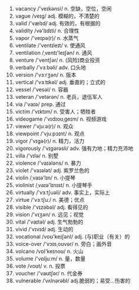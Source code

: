 1. vacancy /'veɪkənsi/ n. 空缺，空位，空闲
2. vague /veɪɡ/ adj. 模糊的，不清楚的
3. valid /'vælɪd/ adj. 有效的，有根据的
4. validity /və'lɪdɪti/ n. 合理性
5. vapor /'veɪpə(r)/ n. 水蒸气
6. ventilate /'ventɪleɪt/ v. 使通风
7. ventilation /ˌventɪ'leɪʃən/ n. 通风
8. venture /'ventʃər/ n. (风险)商业投资
9. verbally /'vɜːbəli/ adv. 口头地
10. version /'vɜːrʒən/ n. 版本
11. vertical /'vɜːtɪkəl/ adj. 垂直的；立式的
12. vessel /'vesəl/ n. 容器
13. veteran /'vetərən/ n. 老兵，退伍军人
14. via /'vaɪə/ prep. 通过
15. victim /'vɪktɪm/ n. 受害人；牺牲者
16. videogame /'vɪdɪoʊˌɡeɪm/ n. 视频游戏
17. viewer /'vjuːə(r)/ n. 观众
18. viewpoint /'vjuːpɔɪnt/ n. 观点
19. vigor /'vɪɡə(r)/ n. 精力，活力
20. vigorously /'vɪɡərəsli/ adv. 强有力地；精力充沛地
21. villa /'vɪlə/ n. 别墅
22. violence /'vaɪələns/ n. 暴力
23. violet /'vaɪələt/ adj. 紫罗兰色的
24. violin /ˌvaɪə'lɪn/ n. 小提琴
25. violinist /ˌvaɪə'lɪnɪst/ n. 小提琴手
26. virtually /'vɜːtʃuəli/ adv. 事实上，实际上
27. virtue /'vɜːtʃuː/ n. 美德；优点
28. visible /'vɪzəbəl/ adj. 看得见的
29. vision /'vɪʒən/ n. 远见；视觉
30. vital /'vaɪtəl/ adj. 生气勃勃的
31. vivid /'vɪvɪd/ adj. 生动的
32. vocational /voʊ'keɪʃənl/ adj. (与)职业（有关）的
33. voice-over /'vɔɪsˌoʊvər/ n. 旁白；画外音
34. volcano /vɒl'keɪnoʊ/ n. 火山
35. volume /'vɒljuːm/ n. 量，数量
36. vote /voʊt/ v. n. 投票
37. voucher /'vaʊtʃər/ n. 代金券
38. vulnerable /ˈvʌlnərəbl/ adj.脆弱的；易受…伤害的
